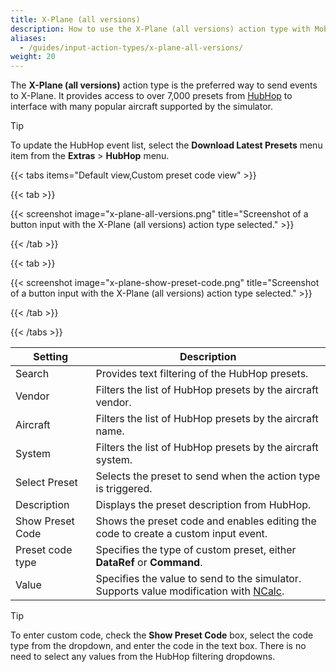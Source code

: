 ```yaml
---
title: X-Plane (all versions)
description: How to use the X-Plane (all versions) action type with MobiFlight.
aliases:
  - /guides/input-action-types/x-plane-all-versions/
weight: 20
---
```


The **X-Plane (all versions)** action type is the preferred way to send events to X-Plane. It provides access to over 7,000 presets from [HubHop](https://www.hubhop.com/) to interface with many popular aircraft supported by the simulator.

> [!TIP]
> To update the HubHop event list, select the **Download Latest Presets** menu item from the **Extras** > **HubHop** menu.

{{< tabs items="Default view,Custom preset code view" >}}

{{< tab >}}

{{< screenshot image="x-plane-all-versions.png" title="Screenshot of a button input with the X-Plane (all versions) action type selected." >}}

{{< /tab >}}

{{< tab >}}

{{< screenshot image="x-plane-show-preset-code.png" title="Screenshot of a button input with the X-Plane (all versions) action type selected." >}}

{{< /tab >}}

{{< /tabs >}}

| Setting          | Description                                                                                                                   |
| ---------------- | ----------------------------------------------------------------------------------------------------------------------------- |
| Search           | Provides text filtering of the HubHop presets.                                                                                |
| Vendor           | Filters the list of HubHop presets by the aircraft vendor.                                                                    |
| Aircraft         | Filters the list of HubHop presets by the aircraft name.                                                                      |
| System           | Filters the list of HubHop presets by the aircraft system.                                                                    |
| Select Preset    | Selects the preset to send when the action type is triggered.                                                                 |
| Description      | Displays the preset description from HubHop.                                                                                  |
| Show Preset Code | Shows the preset code and enables editing the code to create a custom input event.                                            |
| Preset code type | Specifies the type of custom preset, either **DataRef** or **Command**.                                                       |
| Value            | Specifies the value to send to the simulator. Supports value modification with [NCalc](/guides/modifying-values-with-ncalc/). |

> [!TIP]
> To enter custom code, check the **Show Preset Code** box, select the code type from the dropdown, and enter the code in the text box. There is no need to select any values from the HubHop filtering dropdowns.
